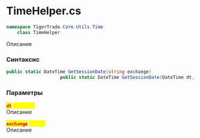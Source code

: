 
# TimeHelper.cs
```csharp
namespace TigerTrade.Core.Utils.Time  
    class TimeHelper
```

Описание

### Синтаксис
```csharp
public static DateTime GetSessionDate(string exchange)
                    public static DateTime GetSessionDate(DateTime dt, string exchange)
```

### Параметры
<mark style="color:red;">**`dt`**</mark> <mark style="color:yellow;">`DateTime`</mark>  
 Описание  
  
<mark style="color:red;">**`exchange`**</mark> <mark style="color:yellow;">`string`</mark>  
 Описание  
  

                    
                    